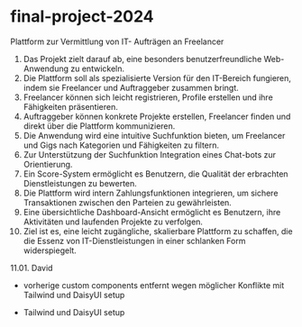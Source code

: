 # final-project-2024

Plattform zur Vermittlung von IT- Aufträgen an Freelancer

1. Das Projekt zielt darauf ab, eine besonders benutzerfreundliche Web-Anwendung zu entwickeln.
2. Die Plattform soll als spezialisierte Version für den IT-Bereich fungieren, indem sie Freelancer und Auftraggeber zusammen bringt.
3. Freelancer können sich leicht registrieren, Profile erstellen und ihre Fähigkeiten präsentieren.
4. Auftraggeber können konkrete Projekte erstellen, Freelancer finden und direkt über die Plattform kommunizieren.
5. Die Anwendung wird eine intuitive Suchfunktion bieten, um Freelancer und Gigs nach Kategorien und Fähigkeiten zu filtern.
6. Zur Unterstützung der Suchfunktion Integration eines Chat-bots zur Orientierung.
7. Ein Score-System ermöglicht es Benutzern, die Qualität der erbrachten Dienstleistungen zu bewerten.
8. Die Plattform wird intern Zahlungsfunktionen integrieren, um sichere Transaktionen zwischen den Parteien zu gewährleisten.
9. Eine übersichtliche Dashboard-Ansicht ermöglicht es Benutzern, ihre Aktivitäten und laufenden Projekte zu verfolgen.
10. Ziel ist es, eine leicht zugängliche, skalierbare Plattform zu schaffen, die die Essenz von IT-Dienstleistungen in einer schlanken Form widerspiegelt.

11.01. David

- vorherige custom components entfernt wegen möglicher Konflikte mit Tailwind und DaisyUI setup

- Tailwind und DaisyUI setup
